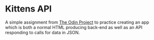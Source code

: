 # Kittens API

A simple assignment from [The Odin Project](https://www.theodinproject.com/lessons/ruby-on-rails-kittens-api) to practice creating an app which is both a normal HTML producing back-end as well as an API responding to calls for data in JSON.

